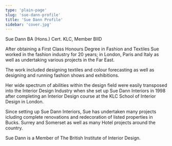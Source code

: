 ```yaml
---
type: 'plain-page'
slug: 'sue-dann-profile'
title: 'Sue Dann Profile'
sidebar: 'cover.jpg'
---
```


Sue Dann BA (Hons.) Cert. KLC, Member BIID

After obtaining a First Class Honours Degree in Fashion and Textiles Sue worked in the fashion industry for 20 years; in London, Paris and Italy as well as undertaking various projects in the Far East.

The work included designing textiles and colour forecasting as well as designing and running fashion shows and exhibitions.

Her wide spectrum of abilities within the design field were easily transposed into the Interior Design Industry when she set up Sue Dann Interiors in 1998 after completing an Interior Design course at the KLC School of Interior Design in London.

Since setting up Sue Dann Interiors, Sue has undertaken many projects icluding complete renovations and redecoration of listed properties in Bucks. Surrey and Somerset as well as many Hotel projects around the country.

Sue Dann is a Member of The British Institute of Interior Design.
